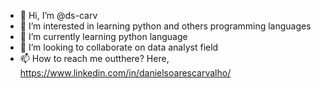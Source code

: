 - 👋 Hi, I’m @ds-carv
- 👀 I’m interested in learning python and others programming languages
- 🌱 I’m currently learning python language 
- 💞️ I’m looking to collaborate on data analyst field
- 📫 How to reach me outthere? Here, https://www.linkedin.com/in/danielsoarescarvalho/

<!---
ds-carv/ds-carv is a ✨ special ✨ repository because its `README.md` (this file) appears on your GitHub profile.
You can click the Preview link to take a look at your changes.
--->
